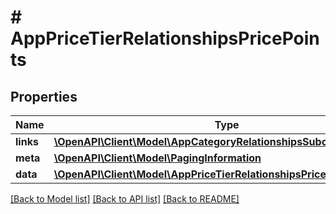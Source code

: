 # # AppPriceTierRelationshipsPricePoints

## Properties

Name | Type | Description | Notes
------------ | ------------- | ------------- | -------------
**links** | [**\OpenAPI\Client\Model\AppCategoryRelationshipsSubcategoriesLinks**](AppCategoryRelationshipsSubcategoriesLinks.md) |  | [optional] 
**meta** | [**\OpenAPI\Client\Model\PagingInformation**](PagingInformation.md) |  | [optional] 
**data** | [**\OpenAPI\Client\Model\AppPriceTierRelationshipsPricePointsData[]**](AppPriceTierRelationshipsPricePointsData.md) |  | [optional] 

[[Back to Model list]](../../README.md#documentation-for-models) [[Back to API list]](../../README.md#documentation-for-api-endpoints) [[Back to README]](../../README.md)



